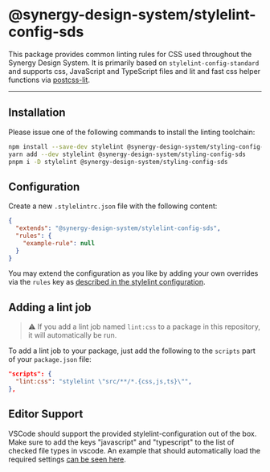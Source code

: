 # @synergy-design-system/stylelint-config-sds

This package provides common linting rules for CSS used throughout the Synergy Design System. It is primarily based on `stylelint-config-standard` and supports css, JavaScript and TypeScript files and lit and fast css helper functions via [postcss-lit](https://github.com/43081j/postcss-lit).

---

## Installation

Please issue one of the following commands to install the linting toolchain:

```bash
npm install --save-dev stylelint @synergy-design-system/styling-config-sds
yarn add --dev stylelint @synergy-design-system/styling-config-sds
pnpm i -D stylelint @synergy-design-system/styling-config-sds
```

## Configuration

Create a new `.stylelintrc.json` file with the following content:

```json
{
  "extends": "@synergy-design-system/stylelint-config-sds",
  "rules": {
    "example-rule": null
  }
}
```

You may extend the configuration as you like by adding your own overrides via the `rules` key as [described in the stylelint configuration](https://stylelint.io/user-guide/configure#rules).

## Adding a lint job

> ⚠️ If you add a lint job named `lint:css` to a package in this repository, it will automatically be run.

To add a lint job to your package, just add the following to the `scripts` part of your `package.json` file:

```json
"scripts": {
  "lint:css": "stylelint \"src/**/*.{css,js,ts}\"",
},
```

## Editor Support

VSCode should support the provided stylelint-configuration out of the box. Make sure to add the keys "javascript" and "typescript" to the list of checked file types in vscode. An example that should automatically load the required settings [can be seen here](../../.vscode/settings.json).

